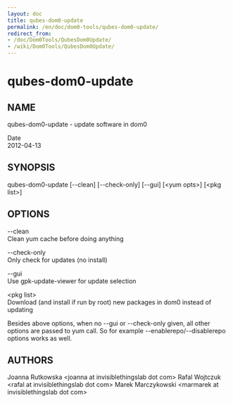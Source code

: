 ```yaml
---
layout: doc
title: qubes-dom0-update
permalink: /en/doc/dom0-tools/qubes-dom0-update/
redirect_from:
- /doc/Dom0Tools/QubesDom0Update/
- /wiki/Dom0Tools/QubesDom0Update/
---
```


qubes-dom0-update
=================

NAME
----

qubes-dom0-update - update software in dom0

Date  
2012-04-13

SYNOPSIS
--------

qubes-dom0-update [--clean] [--check-only] [--gui] [\<yum opts\>] [\<pkg list\>]

OPTIONS
-------

--clean  
Clean yum cache before doing anything

--check-only  
Only check for updates (no install)

--gui  
Use gpk-update-viewer for update selection

\<pkg list\>  
Download (and install if run by root) new packages in dom0 instead of updating

Besides above options, when no --gui or --check-only given, all other options are passed to yum call. So for example --enablerepo/--disablerepo options works as well.

AUTHORS
-------

Joanna Rutkowska \<joanna at invisiblethingslab dot com\>
Rafal Wojtczuk \<rafal at invisiblethingslab dot com\>
Marek Marczykowski \<marmarek at invisiblethingslab dot com\>
